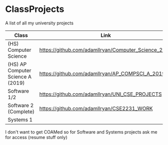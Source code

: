 # ClassProjects
A list of all my university projects

Class                               | Link                                                  | Year
------------------------------------|-------------------------------------------------------|------
(HS) Computer Science               | https://github.com/adamllryan/Computer_Science_2018   | 2018
(HS) AP Computer Science A (2019)   | https://github.com/adamllryan/AP_COMPSCI_A_2019       | 2019
Software 1/2                        | https://github.com/adamllryan/UNI_CSE_PROJECTS        | 2021
Software 2 (Complete)               | https://github.com/adamllryan/CSE2231_WORK            | 2022
Systems 1                           |                                                       | 2022



I don't want to get COAMed so for Software and Systems projects ask me for access (resume stuff only)

